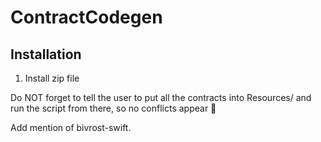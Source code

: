 # ContractCodegen

## Installation
1. Install zip file

Do NOT forget to tell the user to put all the contracts into Resources/ and run the script from there, so no conflicts appear 🙂


Add mention of bivrost-swift.
